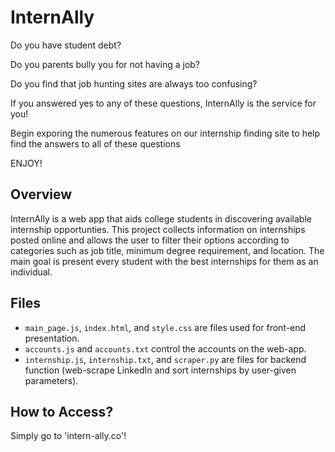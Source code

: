 # InternAlly

Do you have student debt?

Do you parents bully you for not having a job?

Do you find that job hunting sites are always too confusing?

If you answered yes to any of these questions, InternAlly is the service for you!

Begin exporing the numerous features on our internship finding site to help find the answers to all of these questions

ENJOY!

## Overview
InternAlly is a web app that aids college students in discovering available internship opportunties. This project collects information on internships posted online and allows the user to filter their options according to categories such as job title, minimum degree requirement, and location. The main goal is present every student with the best internships for them as an individual.

## Files
- `main_page.js`, `index.html`, and `style.css` are files used for front-end presentation.
- `accounts.js` and `accounts.txt` control the accounts on the web-app.
- `internship.js`, `internship.txt`, and `scraper.py` are files for backend function (web-scrape LinkedIn and sort internships by user-given parameters).

## How to Access?

Simply go to 'intern-ally.co'!


